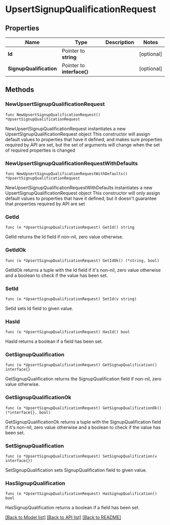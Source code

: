 # UpsertSignupQualificationRequest

## Properties

Name | Type | Description | Notes
------------ | ------------- | ------------- | -------------
**Id** | Pointer to **string** |  | [optional] 
**SignupQualification** | Pointer to **interface{}** |  | [optional] 

## Methods

### NewUpsertSignupQualificationRequest

`func NewUpsertSignupQualificationRequest() *UpsertSignupQualificationRequest`

NewUpsertSignupQualificationRequest instantiates a new UpsertSignupQualificationRequest object
This constructor will assign default values to properties that have it defined,
and makes sure properties required by API are set, but the set of arguments
will change when the set of required properties is changed

### NewUpsertSignupQualificationRequestWithDefaults

`func NewUpsertSignupQualificationRequestWithDefaults() *UpsertSignupQualificationRequest`

NewUpsertSignupQualificationRequestWithDefaults instantiates a new UpsertSignupQualificationRequest object
This constructor will only assign default values to properties that have it defined,
but it doesn't guarantee that properties required by API are set

### GetId

`func (o *UpsertSignupQualificationRequest) GetId() string`

GetId returns the Id field if non-nil, zero value otherwise.

### GetIdOk

`func (o *UpsertSignupQualificationRequest) GetIdOk() (*string, bool)`

GetIdOk returns a tuple with the Id field if it's non-nil, zero value otherwise
and a boolean to check if the value has been set.

### SetId

`func (o *UpsertSignupQualificationRequest) SetId(v string)`

SetId sets Id field to given value.

### HasId

`func (o *UpsertSignupQualificationRequest) HasId() bool`

HasId returns a boolean if a field has been set.

### GetSignupQualification

`func (o *UpsertSignupQualificationRequest) GetSignupQualification() interface{}`

GetSignupQualification returns the SignupQualification field if non-nil, zero value otherwise.

### GetSignupQualificationOk

`func (o *UpsertSignupQualificationRequest) GetSignupQualificationOk() (*interface{}, bool)`

GetSignupQualificationOk returns a tuple with the SignupQualification field if it's non-nil, zero value otherwise
and a boolean to check if the value has been set.

### SetSignupQualification

`func (o *UpsertSignupQualificationRequest) SetSignupQualification(v interface{})`

SetSignupQualification sets SignupQualification field to given value.

### HasSignupQualification

`func (o *UpsertSignupQualificationRequest) HasSignupQualification() bool`

HasSignupQualification returns a boolean if a field has been set.


[[Back to Model list]](../README.md#documentation-for-models) [[Back to API list]](../README.md#documentation-for-api-endpoints) [[Back to README]](../README.md)


